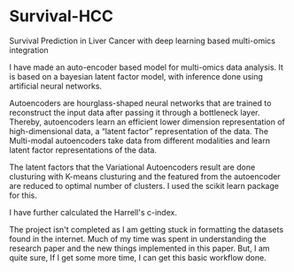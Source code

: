 # Survival-HCC
Survival Prediction in Liver Cancer with deep learning based multi-omics integration

I have made an auto-encoder based model for multi-omics data analysis. It is based on a bayesian latent factor model, with inference done using artificial neural networks.

Autoencoders are hourglass-shaped neural networks that are trained to reconstruct the input data after passing it through a bottleneck layer. Thereby, autoencoders learn an efficient lower dimension representation of high-dimensional data, a “latent factor” representation of the data. The Multi-modal autoencoders take data from different modalities and learn latent factor representations of the data.

The latent factors that the Variational Autoencoders result are done clusturing with K-means clusturing and the featured from the autoencoder are reduced to optimal number of clusters. I used the scikit learn package for this.

I have further calculated the Harrell's c-index.


The project isn't completed as I am getting stuck in formatting the datasets found in the internet. Much of my time was spent in understanding the research paper and the new things implemented in this paper. But, I am quite sure, If I get some more time, I can get this basic workflow done.

